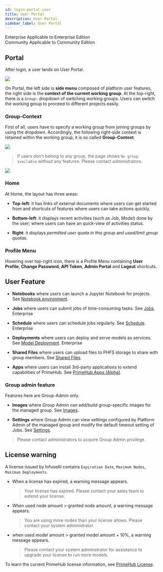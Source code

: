 ```yaml
---
id: login-portal-user
title: User Portal
description: User Portal
sidebar_label: User Portal
---
```


<div class="label-sect">
  <div class="ee-only tooltip">Enterprise
    <span class="tooltiptext">Applicable to Enterprise Edition</span>
  </div>
  <div class="ce-only tooltip">Community
    <span class="tooltiptext">Applicable to Community Edition</span>
  </div>
</div>

## Portal

After login, a user lands on User Portal.

![](assets/v35-landing-user.png)

On Portal, the left side is **side menu** composed of platform user features, the right side is the **context of the current working group**. At the top-right, there is a `Group:` dropdown of switching working groups. Users can switch the working group to proceed to different projects easily.

### Group-Context

First of all, users have to specify a working group from joining groups by using the dropdown. Accordingly, the following right-side context is retained within the working group, it is so called **Group-Context**.

![](assets/group_context.png)

>If users don't belong to any group, the page shows `No group available` without any features. Please contact administrators.

![](assets/v3-landing-user-no-group.png)

### Home

At Home, the layout has three areas: 

+ **Top-left**: it has links of external documents where users can get started from and shortcuts of features where users can take actions quickly.

+ **Bottom-left**: it displays recent activities (such as Job, Model) done by the user; where users can have an quick-view of activities status.
+ **Right**: it displays *permitted user quota in this group* and *used/limit group quotas*.


### Profile Menu

Hovering over top-right icon, there is a Profile Menu containing **User Profile**, **Change Password**, **API Token**, **Admin Portal** and **Logout** shortcuts.


## User Feature

+ **Notebooks**  where users can launch a Jupyter Notebook for projects. See [Notebook environment](../quickstart/launch-project).

+ **Jobs** where users can submit jobs of time-consuming tasks. See [Jobs](../job-submission-feature). <span class="ee-only">Enterprise</span>

+ **Schedule** where users can schedule jobs regularly. See [Schedule](../job-scheduling-feature). <span class="ee-only">Enterprise</span>

+ **Deployments** where users can deploy and serve models as services. See [Model Deployment](../model-deployment-feature). <span class="ee-only">Enterprise</span>

+ **Shared Files** where users can upload files to PHFS storage to share with group members. See [Shared Files](../shared-files).

+ **Apps** where users can install 3rd-party applications to extend capabilities of PrimeHub. See [PrimeHub Apps (Alpha)](../primehub-app).

### Group admin feature

Features here are Group-Admin only.

+ **Images** where Group Admin can add/build group-specific images for the managed group. See [Images](../group-image).

+ **Settings** where Group Admin can view settings configured by Platform Admin of the managed group and modify the default timeout setting of Jobs. See [Settings](../group-setting).

> Please contact administrators to acquire Group Admin privilege.
 

## License warning

A license issued by InfuseAI contains `Expiration Date`, `Maximum Nodes`, `Maximum Deployments`.

+ When a license has expired, a warning message appears.

  >Your license has expired. Please contact your sales team to extend your license.

+ When used node amount > granted node amount, a warning message appears.

  > You are using more nodes than your license allows. Please contact your system administrator.

+ when used model amount > granted model amount + 10%, a warning message appears.

  >Please contact your system administrator for assistance to upgrade your license to run more models.

To learn the current PrimeHub license information, see [PrimeHub License](../guide_manual/admin-system#primehub-license).

